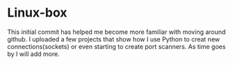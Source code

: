 # Linux-box
This initial commit has helped me become more familiar with moving around github. I uploaded a few projects that show how I use
Python to creat new connections(sockets) or even starting to create port scanners. As time goes by I will add more. 
